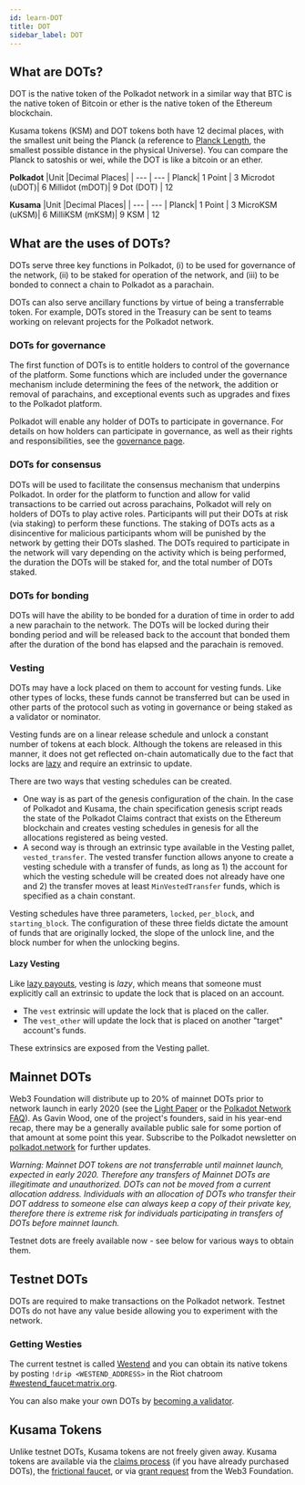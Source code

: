 ```yaml
---
id: learn-DOT
title: DOT
sidebar_label: DOT
---
```


## What are DOTs?

DOT is the native token of the Polkadot network in a similar way that BTC is the
native token of Bitcoin or ether is the native token of the Ethereum blockchain.

Kusama tokens (KSM) and DOT tokens both have 12 decimal places, with the smallest
unit being the Planck (a reference to [Planck Length](https://en.wikipedia.org/wiki/Planck_length),
the smallest possible distance in the physical Universe). You can compare the
Planck to satoshis or wei, while the DOT is like a bitcoin or an ether.

**Polkadot**
|Unit |Decimal Places|
| --- | --- |
Planck| 1
Point | 3
Microdot (uDOT)| 6
Millidot (mDOT)| 9
Dot (DOT) | 12

**Kusama**
|Unit |Decimal Places|
| --- | --- |
Planck| 1
Point | 3
MicroKSM (uKSM)| 6
MilliKSM (mKSM)| 9
KSM | 12


## What are the uses of DOTs?

DOTs serve three key functions in Polkadot, (i) to be used for governance of the network, (ii) to be staked for operation of the network, and (iii) to be bonded to connect a chain to Polkadot as a parachain.

DOTs can also serve ancillary functions by virtue of being a transferrable token. For example, DOTs stored in the Treasury can be sent to teams working on relevant projects for the Polkadot network.

### DOTs for governance

The first function of DOTs is to entitle holders to control of the governance of the platform. Some functions which are included under the governance mechanism include determining the fees of the network, the addition or removal of parachains, and exceptional events such as upgrades and fixes to the Polkadot platform.

Polkadot will enable any holder of DOTs to participate in governance. For details on how holders can participate in governance, as well as their rights and responsibilities, see the [governance page](learn-governance).

### DOTs for consensus

DOTs will be used to facilitate the consensus mechanism that underpins Polkadot. In order for the platform to function and allow for valid transactions to be carried out across parachains, Polkadot will rely on holders of DOTs to play active roles. Participants will put their DOTs at risk (via staking) to perform these functions. The staking of DOTs acts as a disincentive for malicious participants whom will be punished by the network by getting their DOTs slashed. The DOTs required to participate in the network will vary depending on the activity which is being performed, the duration the DOTs will be staked for, and the total number of DOTs staked.

### DOTs for bonding

DOTs will have the ability to be bonded for a duration of time in order to add a new parachain to the network. The DOTs will be locked during their bonding period and will be released back to the account that bonded them after the duration of the bond has elapsed and the parachain is removed.

### Vesting

DOTs may have a lock placed on them to account for vesting funds. Like other types
of locks, these funds cannot be transferred but can be used in other parts of
the protocol such as voting in governance or being staked as a validator or nominator.

Vesting funds are on a linear release schedule and unlock a constant number of
tokens at each block. Although the tokens are released in this manner,
it does not get reflected on-chain automatically due to the fact that locks are
[lazy](#lazy-vesting) and require an extrinsic to update.

There are two ways that vesting schedules can be created.

- One way is as part of the genesis configuration of the chain. In the case
of Polkadot and Kusama, the chain specification genesis script reads the
state of the Polkadot Claims contract that exists on the Ethereum blockchain and
creates vesting schedules in genesis for all the allocations registered as being
vested.
- A second way is through an extrinsic type available in the Vesting pallet,
`vested_transfer`. The vested transfer function allows anyone to create a 
vesting schedule with a transfer of funds, as long as 1) the account
for which the vesting schedule will be created does not already have one and 2)
the transfer moves at least `MinVestedTransfer` funds, which is specified as a 
chain constant.

Vesting schedules have three parameters, `locked`, `per_block`, and `starting_block`.
The configuration of these three fields dictate the amount of funds that are
originally locked, the slope of the unlock line, and the block number for when
the unlocking begins. 

#### Lazy Vesting

Like [lazy payouts](learn-lazy-payouts), vesting is _lazy_, which means that
someone must explicitly call an extrinsic to update the lock that is placed on
an account.

- The `vest` extrinsic will update the lock that is placed on the caller. 
- The `vest_other` will update the lock that is placed on another "target" account's funds.

These extrinsics are exposed from the Vesting pallet.

## Mainnet DOTs

Web3 Foundation will distribute up to 20% of mainnet DOTs prior to network launch in early 2020 (see the [Light Paper](https://polkadot.network/Polkadot-lightpaper.pdf) or the [Polkadot Network FAQ](https://polkadot.network/faq/)). As Gavin Wood, one of the project's founders, said in his year-end recap, there may be a generally available public sale for some portion of that amount at some point this year. Subscribe to the Polkadot newsletter on [polkadot.network](https://polkadot.network/) for further updates.

_Warning: Mainnet DOT tokens are not transferrable until mainnet launch, expected in early 2020. Therefore any transfers of Mainnet DOTs are illegitimate and unauthorized. DOTs can not be moved from a current allocation address. Individuals with an allocation of DOTs who transfer their DOT address to someone else can always keep a copy of their private key, therefore there is extreme risk for individuals participating in transfers of DOTs before mainnet launch._

Testnet dots are freely available now - see below for various ways to obtain them.

## Testnet DOTs
DOTs are required to make transactions on the Polkadot network. Testnet DOTs do not have any value beside allowing you to experiment with the network.

### Getting Westies

The current testnet is called [Westend](maintain-networks#westend-test-network) and you can obtain its native tokens by posting `!drip <WESTEND_ADDRESS>` in the Riot chatroom [#westend_faucet:matrix.org](https://riot.w3f.tech/#westend_faucet:matrix.org).

You can also make your own DOTs by [becoming a validator](maintain-validator).

## Kusama Tokens

Unlike testnet DOTs, Kusama tokens are not freely given away. Kusama tokens are available via the [claims process](https://claim.kusama.network/) (if you have already purchased DOTs), the [frictional faucet](https://guide.kusama.network/en/latest/start/faucet/), or via [grant request](http://grants.web3.foundation) from the Web3 Foundation.

